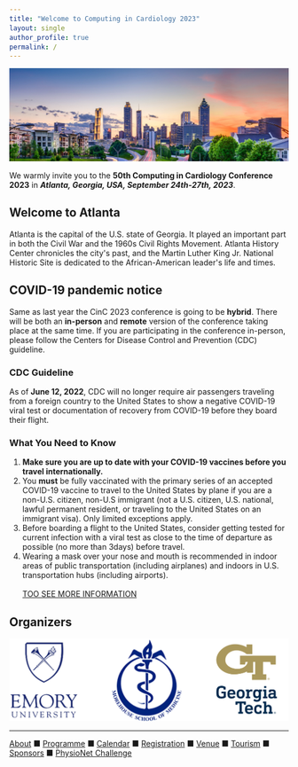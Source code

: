 ```yaml
---
title: "Welcome to Computing in Cardiology 2023"
layout: single
author_profile: true
permalink: /
---
```


![Atlanta skyline](/assets/img/skyline.jpg)

We warmly invite you to the **50th Computing in Cardiology Conference 2023** in ***Atlanta, Georgia, USA, September 24th-27th, 2023***.

## Welcome to Atlanta
Atlanta is the capital of the U.S. state of Georgia. It played an important part in both the Civil War and the 1960s Civil Rights Movement. Atlanta History Center chronicles the city's past, and the Martin Luther King Jr. National Historic Site is dedicated to the African-American leader's life and times.

## COVID-19 pandemic notice
Same as last year the CinC 2023 conference is going to be **hybrid**. There will be both an **in-person** and **remote** version of the conference taking place at the same time. If you are participating in the conference in-person, please follow the Centers for Disease Control and Prevention (CDC) guideline.
### CDC Guideline
As of **June 12, 2022**, CDC will no longer require air passengers traveling from a foreign country to the United States to show a negative COVID-19 viral test or documentation of recovery from COVID-19 before they board their flight.
### What You Need to Know
1. **Make sure you are up to date with your COVID-19 vaccines before you travel internationally.**
2. You **must** be fully vaccinated with the primary series of an accepted COVID-19 vaccine to travel to the United States by plane if you are a non-U.S. citizen, non-U.S immigrant (not a U.S. citizen, U.S. national, lawful permanent resident, or traveling to the United States on an immigrant visa). Only limited exceptions apply.
3. Before boarding a flight to the United States, consider getting tested for current infection with a viral test as close to the time of departure as possible (no more than 3days) before travel.
4. Wearing a mask over your nose and mouth is recommended in indoor areas of public transportation (including airplanes) and indoors in U.S. transportation hubs (including airports).\
<br><a href="https://www.cdc.gov/coronavirus/2019-ncov/travelers/noncitizens-US-air-travel.html" class="btn btn--info" target="_blank">TOO SEE MORE INFORMATION</a><br/>  

## Organizers
![School logos](/assets/img/logos.png)

---

[About](../about/) &#9632; [Programme](../programme/) &#9632; [Calendar](../calendar/) &#9632; [Registration](../registration/) &#9632; [Venue](../venue/) &#9632; [Tourism](../tourism/) &#9632; [Sponsors](../sponsors/) &#9632; [PhysioNet Challenge](../challenge/)
